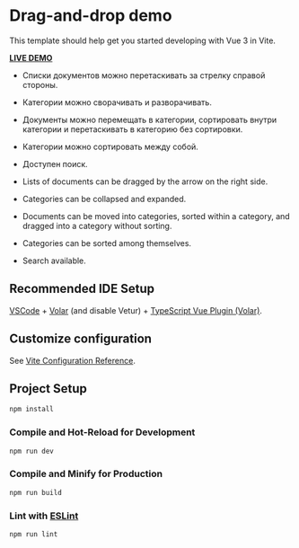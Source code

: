 # Drag-and-drop demo

This template should help get you started developing with Vue 3 in Vite.

**[LIVE DEMO](https://lazenyuk-dmitry.github.io/doc-list-front-test/)**

- Списки документов можно перетаскивать за стрелку справой стороны.
- Категории можно сворачивать и разворачивать.
- Документы можно перемещать в категории, сортировать внутри категории и перетаскивать в категорию без сортировки.
- Категории можно сортировать между собой.
- Доступен поиск.

- Lists of documents can be dragged by the arrow on the right side.
- Categories can be collapsed and expanded.
- Documents can be moved into categories, sorted within a category, and dragged into a category without sorting.
- Categories can be sorted among themselves.
- Search available.

## Recommended IDE Setup

[VSCode](https://code.visualstudio.com/) + [Volar](https://marketplace.visualstudio.com/items?itemName=Vue.volar) (and disable Vetur) + [TypeScript Vue Plugin (Volar)](https://marketplace.visualstudio.com/items?itemName=Vue.vscode-typescript-vue-plugin).

## Customize configuration

See [Vite Configuration Reference](https://vitejs.dev/config/).

## Project Setup

```sh
npm install
```

### Compile and Hot-Reload for Development

```sh
npm run dev
```

### Compile and Minify for Production

```sh
npm run build
```

### Lint with [ESLint](https://eslint.org/)

```sh
npm run lint
```
